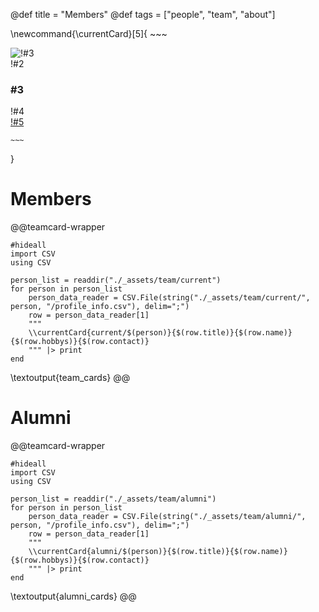 @def title = "Members"
@def tags = ["people", "team", "about"]

\newcommand{\currentCard}[5]{
    ~~~
    <div class="teamcard-column-wrapper">
        <div class="teamcard-box"></div>
        <div class="teamcard-container">
            <div class="teamcard-image"> 
                <img src="/assets/team/!#1/profile_image.jpg" alt="!#3">
            </div>
            <div class="teamcard-info">
                <div class="title">!#2</div>
                <h3>#3</h3>
                <div class="hobbys">!#4</div> 
            </div>
            <div class="teamcard-email"> 
                <a href="mailto:#5">!#5</a> 
            </div>
        </div>
    </div>
    
    ~~~
}

# Members
@@teamcard-wrapper
```julia:team_cards
#hideall
import CSV
using CSV

person_list = readdir("./_assets/team/current")
for person in person_list
    person_data_reader = CSV.File(string("./_assets/team/current/", person, "/profile_info.csv"), delim=";")
    row = person_data_reader[1]
    """
    \\currentCard{current/$(person)}{$(row.title)}{$(row.name)}{$(row.hobbys)}{$(row.contact)}
    """ |> print
end   
```
\textoutput{team_cards}
@@

# Alumni
@@teamcard-wrapper
```julia:alumni_cards
#hideall
import CSV
using CSV

person_list = readdir("./_assets/team/alumni")
for person in person_list
    person_data_reader = CSV.File(string("./_assets/team/alumni/", person, "/profile_info.csv"), delim=";")
    row = person_data_reader[1]
    """
    \\currentCard{alumni/$(person)}{$(row.title)}{$(row.name)}{$(row.hobbys)}{$(row.contact)}
    """ |> print
end   
```
\textoutput{alumni_cards}
@@